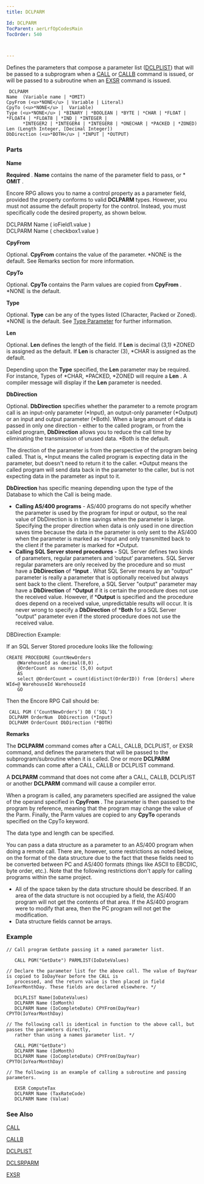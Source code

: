 ```yaml
---
title: DCLPARM

Id: DCLPARM
TocParent: aerLrfOpCodesMain
TocOrder: 540



---
```


Defines the parameters that compose a parameter list ([DCLPLIST](DCLPLIST.html)) that will be passed to a subprogram when a [CALL](CALL.html) or [CALLB](CALLB.html) command is issued, or will be passed to a subroutine when an [EXSR](EXSR.html) command is issued. 

```
 DCLPARM
Name  (Variable name | *OMIT)
CpyFrom (<u>*NONE</u> | Variable | Literal)
CpyTo (<u>*NONE</u> |  Variable)
Type (<u>*NONE</u> | *BINARY | *BOOLEAN | *BYTE | *CHAR | *FLOAT | *FLOAT4 | *FLOAT8 | *IND | *INTEGER |
      *INTEGER2 | *INTEGER4 | *INTEGER8 | *ONECHAR | *PACKED | *ZONED)
Len (Length Integer, [Decimal Integer])
DbDirection (<u>*BOTH</u> | *INPUT | *OUTPUT)
```

### Parts

**Name** 

**Required** . **Name** contains the name of the parameter field to pass, or * **OMIT** .


Encore RPG allows you to name a control property as a parameter field, provided the property conforms to valid **DCLPARM** types. However, you must not assume the default property for the control. Instead, you must specifically code the desired property, as shown below.


DCLPARM Name ( ioField1.value )<br /> DCLPARM Name ( checkbox1.value )


**CpyFrom** 

Optional. **CpyFrom** contains the value of the parameter. *NONE is the default. See Remarks section for more information.


**CpyTo** 

Optional. **CpyTo** contains the Parm values are copied from **CpyFrom** . *NONE is the default.


**Type** 

Optional. **Type** can be any of the types listed (Character, Packed or Zoned). *NONE is the default. See [Type Parameter](Type_Parameter.html) for further information.


**Len** 

Optional. **Len** defines the length of the field. If **Len** is decimal (3,1) *ZONED is assigned as the default. If **Len** is character (3), *CHAR is assigned as the default.


Depending upon the **Type** specified, the **Len** parameter may be required. For instance, Types of *CHAR, *PACKED, *ZONED will require a **Len** . A compiler message will display if the **Len** parameter is needed.


**DbDirection** 

Optional. **DbDirection** specifies whether the parameter to a remote program call is an input-only parameter (*Input), an output-only parameter (*Output) or an input and output parameter (*Both). When a large amount of data is passed in only one direction - either to the called program, or from the called program, **DbDirection** allows you to reduce the call time by eliminating the transmission of unused data. *Both is the default. 

The direction of the parameter is from the perspective of the program being called. That is, *Input means the called program is expecting data in the parameter, but doesn't need to return it to the caller. *Output means the called program will send data back in the parameter to the caller, but is not expecting data in the parameter as input to it. 

**DbDirection** has specific meaning depending upon the type of the Database to which the Call is being made. 

- **Calling AS/400 programs** - AS/400 programs do not specify whether the parameter is used by the program for input or output, so the real value of DbDirection is in time savings when the parameter is large. Specifying the proper direction when data is only used in one direction saves time because the data in the parameter is only sent to the AS/400 when the parameter is marked as *Input and only transmitted back to the client if the parameter is marked for *Output.
- **Calling SQL Server stored procedures -** SQL Server defines two kinds of parameters, regular parameters and ‘output’ parameters. SQL Server regular parameters are only received by the procedure and so must have a **DbDirection** of ***Input** . What SQL Server means by an "output" parameter is really a parameter that is optionally received but always sent back to the client. Therefore, a SQL Server "output" parameter may have a **DbDirection** of ***Output** if it is certain the procedure does not use the received value. However, if ***Output** is specified and the procedure does depend on a received value, unpredictable results will occur. It is never wrong to specify a **DbDirection** of ***Both** for a SQL Server "output" parameter even if the stored procedure does not use the received value.<br />

DBDirection Example: 

If an SQL Server Stored procedure looks like the following:

```
CREATE PROCEDURE CountNewOrders
	@WarehouseId as decimal(8,0) ,
	@OrderCount as numeric (5,0) output
	AS
	select @OrderCount = count(distinct(OrderID)) from [Orders] where WId=@ WarehouseId WarehouseId
	GO 
```

Then the Encore RPG Call should be:

```
 CALL PGM (‘CountNewOrders’) DB (‘SQL’)
 DCLPARM OrderNum  DbDirection (*Input)
 DCLPARM OrderCount DbDirection (*BOTH)          
```


**Remarks** 

The **DCLPARM** command comes after a CALL, CALLB, DCLPLIST, or EXSR command, and defines the parameters that will be passed to the subprogram/subroutine when it is called. One or more **DCLPARM** commands can come after a CALL, CALLB or DCLPLIST command. 

A **DCLPARM** command that does not come after a CALL, CALLB, DCLPLIST or another **DCLPARM** command will cause a compiler error. 

When a program is called, any parameters specified are assigned the value of the operand specified in **CpyFrom** . The parameter is then passed to the program by reference, meaning that the program may change the value of the Parm. Finally, the Parm values are copied to any **CpyTo** operands specified on the CpyTo keyword. 

The data type and length can be specified.

You can pass a data structure as a parameter to an AS/400 program when doing a remote call. There are, however, some restrictions as noted below, on the format of the data structure due to the fact that these fields need to be converted between PC and AS/400 formats (things like ASCII to EBCDIC, byte order, etc.). Note that the following restrictions don't apply for calling programs within the same project. 

- All of the space taken by the data structure should be described. If an area of the data structure is not occupied by a field, the AS/400 program will not get the contents of that area. If the AS/400 program were to modify that area, then the PC program will not get the modification.
- Data structure fields cannot be arrays.

### Example

```
// Call program GetDate passing it a named parameter list.

   CALL PGM("GetDate") PARMLIST(IoDateValues) 

// Declare the parameter list for the above call. The value of DayYear is copied to IoDayYear before the CALL is 
   processed, and the return value is then placed in field IoYearMonthDay. These fields are declared elsewhere. */

   DCLPLIST Name(IoDateValues)
   DCLPARM Name (IoMonth)
   DCLPARM Name (IoCompleteDate) CPYFrom(DayYear) CPYTO(IoYearMonthDay)

// The following call is identical in function to the above call, but passes the parameters directly, 
   rather than using a names parameter list. */

   CALL PGM("GetDate")
   DCLPARM Name (IoMonth)
   DCLPARM Name (IoCompleteDate) CPYFrom(DayYear) CPYTO(IoYearMonthDay)

// The following is an example of calling a subroutine and passing parameters.

   EXSR ComputeTax
   DCLPARM Name (TaxRateCode)
   DCLPARM Name (Value)      
```

### See Also
[CALL](CALL.html)

[CALLB](CALLB.html)

[DCLPLIST](DCLPLIST.html)

[DCLSRPARM](DCLSRPARM.html)

[EXSR](EXSR.html) 
